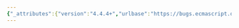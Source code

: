 ```yaml
---
{"_attributes":{"version":"4.4.4+","urlbase":"https://bugs.ecmascript.org/","maintainer":"dherman@mozilla.com"},"bug":{"bug_id":11,"creation_ts":"2011-02-10 10:42:00 -0800","short_desc":"Certain Sputnik Date tests depend on the Sputnik driver to dynamically generate (not so constant) constants","delta_ts":"2012-01-12 09:29:55 -0800","product":"Test262","component":"ECMA-262 Tests","version":"unspecified","rep_platform":"PC","op_sys":"Windows","bug_status":"RESOLVED","resolution":"FIXED","priority":"High","bug_severity":"normal","everconfirmed":true,"reporter":{"uid":"dfugate","name":"Dave Fugate"},"assigned_to":{"uid":"dfugate","name":"Dave Fugate"},"long_desc":[{"commentid":16,"comment_count":0,"who":{"uid":"dfugate","name":"Dave Fugate"},"bug_when":"2011-02-10 10:42:38 -0800","thetext":"In Date_library.js (derived from Sputnik's test harness), we have the following snippet:\n/*\n//the following values are normally generated by the sputnik.py driver\n//for now, we'll just use 0 for everything\nvar $LocalTZ=-8;\nvar $DST_start_month=2;\nvar $DST_start_sunday='first';\nvar $DST_start_hour=2;\nvar $DST_start_minutes=0;\nvar $DST_end_month=10;\nvar $DST_end_sunday='first';\nvar $DST_end_hour=2;\nvar $DST_end_minutes=0;\n*/\n\nUnfortunately, these constants *are* needed to properly load Date_library.js (i.e., LocalTZA for one needs $LocalTZ) and are causing six tests to fail across all browsers as a result:\n- S15.9.3.1_A5_T1\t2 arguments, (year, month)\tfail\n- S15.9.3.1_A5_T2\t3 arguments, (year, month, date)\tfail\n- S15.9.3.1_A5_T3\t4 arguments, (year, month, date, hours)\tfail\n- S15.9.3.1_A5_T4\t5 arguments, (year, month, date, hours, minutes)\tfail\n- S15.9.3.1_A5_T5\t6 arguments, (year, month, date, hours, minutes, seconds)\tfail\n- S15.9.3.1_A5_T6\t7 arguments, (year, month, date, hours, minutes, seconds, ms)\tfail\n\nFor the time being, I'm disabling these on Test262."},{"commentid":56,"comment_count":1,"who":{"uid":"dfugate","name":"Dave Fugate"},"bug_when":"2011-02-22 11:34:37 -0800"},{"commentid":455,"comment_count":2,"who":{"uid":"dfugate","name":"Dave Fugate"},"bug_when":"2011-09-22 13:22:09 -0700","thetext":"Need to test this more thoroughly, but the tests now work in PST against DST.  With a bit more testing, this can be considered complete."},{"commentid":560,"comment_count":3,"who":{"uid":"dfugate","name":"Dave Fugate"},"bug_when":"2012-01-12 09:29:55 -0800","thetext":"Seems to work great now.  Closing"}]}}
---
```

